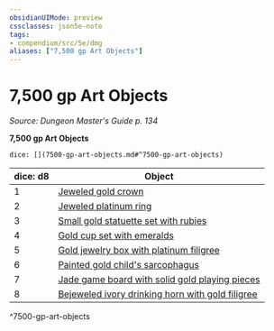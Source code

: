 ```yaml
---
obsidianUIMode: preview
cssclasses: json5e-note
tags:
- compendium/src/5e/dmg
aliases: ["7,500 gp Art Objects"]
---
```

# 7,500 gp Art Objects
*Source: Dungeon Master's Guide p. 134* 

**7,500 gp Art Objects**

`dice: [](7500-gp-art-objects.md#^7500-gp-art-objects)`

| dice: d8 | Object |
|----------|--------|
| 1 | [Jeweled gold crown](jeweled-gold-crown.md) |
| 2 | [Jeweled platinum ring](jeweled-platinum-ring.md) |
| 3 | [Small gold statuette set with rubies](small-gold-statuette-set-with-rubies.md) |
| 4 | [Gold cup set with emeralds](gold-cup-set-with-emeralds.md) |
| 5 | [Gold jewelry box with platinum filigree](gold-jewelry-box-with-platinum-filigree.md) |
| 6 | [Painted gold child's sarcophagus](painted-gold-childs-sarcophagus.md) |
| 7 | [Jade game board with solid gold playing pieces](jade-game-board-with-solid-gold-playing-pieces.md) |
| 8 | [Bejeweled ivory drinking horn with gold filigree](bejeweled-ivory-drinking-horn-with-gold-filigree.md) |
^7500-gp-art-objects